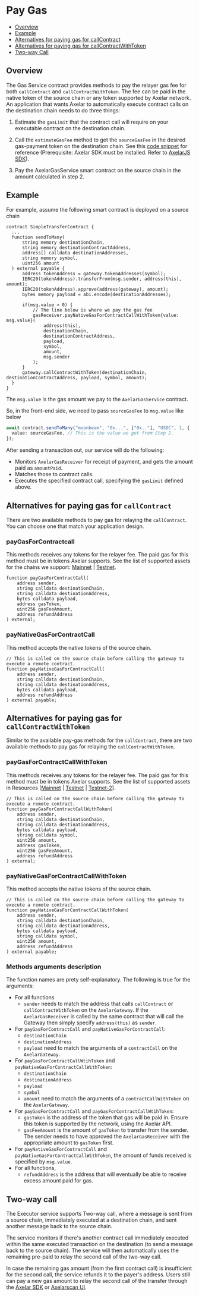 # Pay Gas

* [Overview](/dev/gas-services/pay-gas#overview)
* [Example](/dev/gas-services/pay-gas#example)
* [Alternatives for paying gas for callContract](/dev/gas-services/pay-gas#alternatives-for-paying-gas-for-callcontract)
* [Alternatives for paying gas for callContractWithToken](/dev/gas-services/pay-gas#alternatives-for-paying-gas-for-callcontract)
* [Two-way Call](/dev/gas-services/pay-gas#two-way-call)
## Overview 
The Gas Service contract provides methods to pay the relayer gas fee for both `callContract` and `callContractWithToken`. The fee can be paid in the native token of the source chain or any token supported by Axelar network. An application that wants Axelar to automatically execute contract calls on the destination chain needs to do three things:

1. Estimate the `gasLimit` that the contract call will require on your executable contract on the destination chain.

2. Call the `estimateGasFee` method to get the `sourceGasFee` in the desired gas-payment token on the destination chain. See this [code snippet](/dev/axelarjs-sdk/axelar-query-api#estimategasfee) for reference (Prerequisite: Axelar SDK must be installed. Refer to [AxelarJS SDK](/dev/axelarjs-sdk/intro)).

3. Pay the AxelarGasService smart contract on the source chain in the amount calculated in step 2.

## Example
For example, assume the following smart contract is deployed on a source chain

```solidity
contract SimpleTransferContract {
  ...
  function sendToMany(
      string memory destinationChain,
      string memory destinationContractAddress,
      address[] calldata destinationAddresses,
      string memory symbol,
      uint256 amount
  ) external payable {
      address tokenAddress = gateway.tokenAddresses(symbol);
      IERC20(tokenAddress).transferFrom(msg.sender, address(this), amount);
      IERC20(tokenAddress).approve(address(gateway), amount);
      bytes memory payload = abi.encode(destinationAddresses);

      if(msg.value > 0) {
          // The line below is where we pay the gas fee
          gasReceiver.payNativeGasForContractCallWithToken{value: msg.value}(
              address(this),
              destinationChain,
              destinationContractAddress,
              payload,
              symbol,
              amount,
              msg.sender
          );
      }
      gateway.callContractWithToken(destinationChain, destinationContractAddress, payload, symbol, amount);
  }
}
```

The `msg.value` is the gas amount we pay to the `AxelarGasService` contract.

So, in the front-end side, we need to pass `sourceGasFee` to `msg.value` like below

```ts
await contract.sendToMany("moonbeam", "0x...", ["0x.."], "USDC", 1, {
  value: sourceGasFee, // This is the value we get from Step 2.
});
```

After sending a transaction out, our service will do the following:

- Monitors `AxelarGasReceiver` for receipt of payment, and gets the amount paid as `amountPaid`.
- Matches those to contract calls.
- Executes the specified contract call, specifying the `gasLimit` defined above.

## Alternatives for paying gas for `callContract`
There are two available methods to pay gas for relaying the `callContract`. You can choose one that match your application design.

### payGasForContractcall
This methods receives any tokens for the relayer fee. The paid gas for this method must be in tokens Axelar supports. See the list of supported assets for the chains we support: [Mainnet](../build/contract-addresses/mainnet) | [Testnet](../build/contract-addresses/testnet).

```solidity
function payGasForContractCall(
    address sender,
    string calldata destinationChain,
    string calldata destinationAddress,
    bytes calldata payload,
    address gasToken,
    uint256 gasFeeAmount,
    address refundAddress
) external;
```

### payNativeGasForContractCall
This method accepts the native tokens of the source chain.

```solidity
// This is called on the source chain before calling the gateway to execute a remote contract.
function payNativeGasForContractCall(
    address sender,
    string calldata destinationChain,
    string calldata destinationAddress,
    bytes calldata payload,
    address refundAddress
) external payable;
```

## Alternatives for paying gas for `callContractWithToken`
Similar to the available pay-gas methods for the `callContract`, there are two available methods to pay gas for relaying the `callContractWithToken`.

### payGasForContractCallWithToken
This methods receives any tokens for the relayer fee. The paid gas for this method must be in tokens Axelar supports. See the list of supported assets in Resources [[Mainnet](/resources/mainnet) | [Testnet](/resources/testnet) | [Testnet-2](/resources/testnet-2)].

```solidity
// This is called on the source chain before calling the gateway to execute a remote contract.
function payGasForContractCallWithToken(
    address sender,
    string calldata destinationChain,
    string calldata destinationAddress,
    bytes calldata payload,
    string calldata symbol,
    uint256 amount,
    address gasToken,
    uint256 gasFeeAmount,
    address refundAddress
) external;
```

### payNativeGasForContractCallWithToken
This method accepts the native tokens of the source chain.

```solidity
// This is called on the source chain before calling the gateway to execute a remote contract.
function payNativeGasForContractCallWithToken(
    address sender,
    string calldata destinationChain,
    string calldata destinationAddress,
    bytes calldata payload,
    string calldata symbol,
    uint256 amount,
    address refundAddress
) external payable;
```

### Methods arguments description
The function names are prety self-explanatory. The following is true for the arguments:

- For all functions
  - `sender` needs to match the address that calls `callContract` or `callContractWithToken` on the `AxelarGateway`. If the `AxelarGasReceiver` is called by the same contract that will call the Gateway then simply specify `address(this)` as `sender`.
- For `payGasForContractCall` and `payNativeGasForContractCall`:
  - `destinationChain`
  - `destinationAddress`
  - `payload`
    need to match the arguments of a `contractCall` on the `AxelarGateway`.
- For `payGasForContractCallWtihToken` and `payNativeGasForContractCallWithToken`:
  - `destinationChain`
  - `destinationAddress`
  - `payload`
  - `symbol`
  - `amount`
    need to match the arguments of a `contractCallWithToken` on the `AxelarGateway`.
- For `payGasForContractCall` and `payGasForContractCallWtihToken`:
  - `gasToken` is the address of the token that gas will be paid in. Ensure this token is supported by the network, using the Axelar API.
  - `gasFeeAmount` is the amount of `gasToken` to transfer from the sender. The sender needs to have approved the `AxelarGasReceiver` with the appropriate amount to `gasToken` first.
- For `payNativeGasForContractCall` and `payNativeGasForContractCallWithToken`, the amount of funds received is specified by `msg.value`.
- For all functions,
  - `refundAddress` is the address that will eventually be able to receive excess amount paid for gas.

## Two-way call
The Executor service supports Two-way call, where a message is sent from a source chain, immediately executed at a destination chain, and sent another message back to the source chain.

The service monitors if there's another contract call immediately executed within the same executed transaction on the destination (to send a message back to the source chain). The service will then automatically uses the remaining pre-paid to relay the second call of the two-way call. 

In case the remaining gas amount (from the first contract call) is insufficient for the second call, the service refunds it to the payer's address. Users still can pay a new gas amount to relay the second call of the transfer through the [Axelar SDK](/dev/axelarjs-sdk/tx-status-query-recovery#2-increase-gas-payment) or [Axelarscan UI](/dev/monitor-recover/recovery#increase-gas-payment-to-the-gas-receiver-on-the-source-chain).